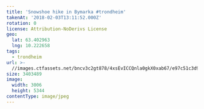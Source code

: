 ```yaml
---
title: 'Snowshoe hike in Bymarka #trondheim'
takenAt: '2018-02-03T13:11:52.000Z'
rotation: 0
license: Attribution-NoDerivs License
geo:
  lat: 63.402963
  lng: 10.222658
tags:
  - trondheim
url: >-
  //images.ctfassets.net/bncv3c2gt878/4xsEvICCQnla0gkX0xab67/e97c51c3d97f9fced0e4b265a3eb7b79/snowshoe-hike-in-bymarka-trondheim_39163724665_o
size: 3403489
image:
  width: 3006
  height: 5344
contentType: image/jpeg
---
```


